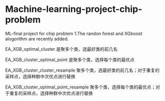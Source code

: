 # Machine-learning-project-chip-problem
ML-final project for chip problem
1.The randon forest and XGboost alogorithm are recently added.

EA_XGB_optimal_cluster 是聚多个类，选最好类的前几名

EA_XGB_cluster_optimal_point 是聚多个类，选择每个类的最优点 

EA_XGB_cluster_cluster_resample 聚多个类，选最好类的前几名；对于重复的采样点，选择种群中次优点进行替换 

EA_XGB_cluster_optimal_point_resample 聚多个类，选择每个类的最优点；对于重复的采样点，选择种群中次优点进行替换 
